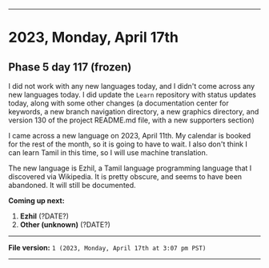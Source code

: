 
***

# 2023, Monday, April 17th

## Phase 5 day 117 (frozen)

I did not work with any new languages today, and I didn't come across any new languages today. I did update the `Learn` repository with status updates today, along with some other changes (a documentation center for keywords, a new branch navigation directory, a new graphics directory, and version 130 of the project README.md file, with a new supporters section)

I came across a new language on 2023, April 11th. My calendar is booked for the rest of the month, so it is going to have to wait. I also don't think I can learn Tamil in this time, so I will use machine translation.

The new language is Ezhil, a Tamil language programming language that I discovered via Wikipedia. It is pretty obscure, and seems to have been abandoned. It will still be documented.

**Coming up next:**

1. **Ezhil** (?DATE?)
2. **Other (unknown)** (?DATE?)

<!-- Today wasn't planned to be a development day for new repositories. I am taking a temporary break from it to work on other projects. If I can gather more languages, I might start phase 4 (2022) earlier. <!-- Work is being done to get the [`Learn`](https://github.com/seanpm2001/Learn/) repository back up to date, as I couldn't keep up in the last 3 days of phase 3 of 2022. The current phase finished yesterday (2022, Tuesday, November 29th) new repositories are expected to start being created at an unknown time in 2022 December. !--> 

<!-- This is the end of phase 4 (2022) of the acceleration project for `seanpm2001/Learn`. !-->

***

**File version:** `1 (2023, Monday, April 17th at 3:07 pm PST)`

***
